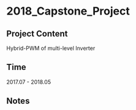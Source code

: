 # 2018_Capstone_Project

## Project Content
Hybrid-PWM of multi-level Inverter


## Time
2017.07 - 2018.05

## Notes
<!-- + Still working on this challenge -->


